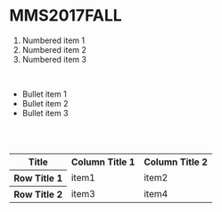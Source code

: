 # MMS2017FALL
<ol>
<li>Numbered item 1</li>
<li>Numbered item 2</li>
<li>Numbered item 3</li>
</ol>
<br>
<ul>
<li>Bullet item 1</li>
<li>Bullet item 2</li>
<li>Bullet item 3</li>
</ul>
<br>
<table>
    <tr><th>Title</th><th>Column Title 1</th><th>Column Title 2</th></tr>
    <tr><th>Row Title 1</th><td>item1</td><td>item2</td></tr>
    <tr><th>Row Title 2</th><td>item3</td><td>item4</td></tr>
</table>
